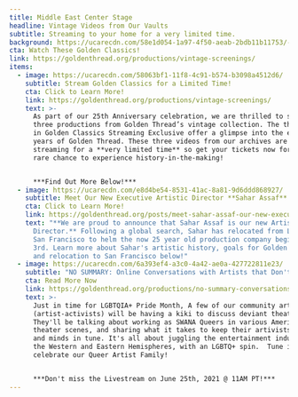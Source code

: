 ```yaml
---
title: Middle East Center Stage
headline: Vintage Videos from Our Vaults
subtitle: Streaming to your home for a very limited time.
background: https://ucarecdn.com/58e1d054-1a97-4f50-aeab-2bdb11b11753/-/crop/1000x340/0,60/-/preview/
cta: Watch These Golden Classics!
link: https://goldenthread.org/productions/vintage-screenings/
items:
  - image: https://ucarecdn.com/58063bf1-11f8-4c91-b574-b3098a4512d6/
    subtitle: Stream Golden Classics for a Limited Time!
    cta: Click to Learn More!
    link: https://goldenthread.org/productions/vintage-screenings/
    text: >-
      As part of our 25th Anniversary celebration, we are thrilled to screen
      three productions from Golden Thread’s vintage collection. The three plays
      in Golden Classics Streaming Exclusive offer a glimpse into the early
      years of Golden Thread. These three videos from our archives are only
      streaming for a **very limited time** so get your tickets now for this
      rare chance to experience history-in-the-making!


      ***Find Out More Below!***
  - image: https://ucarecdn.com/e8d4be54-8531-41ac-8a81-9d6ddd868927/
    subtitle: Meet Our New Executive Artistic Director **Sahar Assaf**!
    cta: Click to Learn More!
    link: https://goldenthread.org/posts/meet-sahar-assaf-our-new-executive-artistic-director
    text: "**We are proud to announce that Sahar Assaf is our new Artistic
      Director.** Following a global search, Sahar has relocated from Lebanon to
      San Francisco to helm the now 25 year old production company beginning May
      3rd. Learn more about Sahar's artistic history, goals for Golden Thread,
      and relocation to San Francisco below!"
  - image: https://ucarecdn.com/6a393ef4-a3c0-4a42-ae0a-427722811e23/
    subtitle: "NO SUMMARY: Online Conversations with Artists that Don't Fit in a Box!"
    cta: Read More Now
    link: https://goldenthread.org/productions/no-summary-conversations-with-artists-that-dont-fit-in-a-box/
    text: >-
      Just in time for LGBTQIA+ Pride Month, A few of our community artivists
      (artist-activists) will be having a kiki to discuss deviant theatrics!
      They'll be talking about working as SWANA Queers in various American
      theater scenes, and sharing what it takes to keep their artivists' bodies
      and minds in tune. It's all about juggling the entertainment industry of
      the Western and Eastern Hemispheres, with an LGBTQ+ spin.  Tune in to
      celebrate our Queer Artist Family!


      ***Don't miss the Livestream on June 25th, 2021 @ 11AM PT!***
---
```

